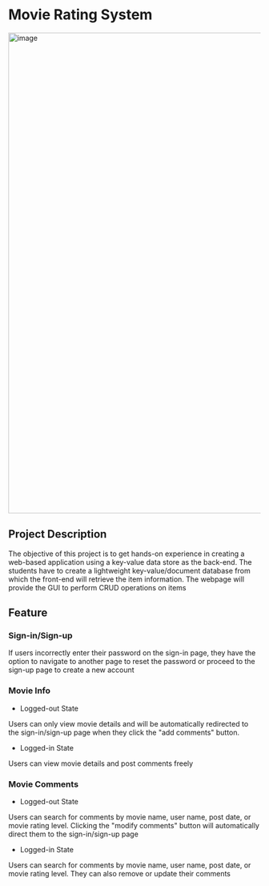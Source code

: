 # Movie Rating System
<img width="960" alt="image" src="https://github.com/sichensong-99/Web-Projects/assets/64934563/4a79ccd4-e586-4b63-a410-e79ea5fb6f05">

## Project Description  

The objective of this project is to get hands-on experience in creating a web-based application using a key-value data store as the back-end. The students have to create a lightweight key-value/document database from which the front-end will retrieve the item information. The webpage will provide the GUI to perform CRUD operations on items
## Feature
### Sign-in/Sign-up  

If users incorrectly enter their password on the sign-in page, they have the option to navigate to another page to reset the password or proceed to the sign-up page to create a new account

### Movie Info
- Logged-out State

Users can only view movie details and will be automatically redirected to the sign-in/sign-up page when they click the "add comments" button.
- Logged-in State

Users can view movie details and post comments freely

### Movie Comments
- Logged-out State
  
Users can search for comments by movie name, user name, post date, or movie rating level. Clicking the "modify comments" button will automatically direct them to the sign-in/sign-up page
- Logged-in State
  
Users can search for comments by movie name, user name, post date, or movie rating level. They can also remove or update their comments
